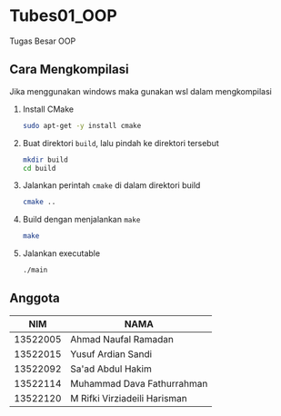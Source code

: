 # Tubes01_OOP

Tugas Besar OOP

## Cara Mengkompilasi
Jika menggunakan windows maka gunakan wsl dalam mengkompilasi

1. Install CMake

    ```bash
    sudo apt-get -y install cmake
    ```

2. Buat direktori `build`, lalu pindah ke direktori tersebut

    ```bash
    mkdir build
    cd build
    ```

3. Jalankan perintah `cmake` di dalam direktori build

    ```bash
    cmake ..
    ```

4. Build dengan menjalankan `make`

    ```bash
    make
    ```

5. Jalankan executable

    ```bash
    ./main
    ```

## Anggota

| NIM      | NAMA                         |
|----------|------------------------------|
| 13522005 | Ahmad Naufal Ramadan         |
| 13522015 | Yusuf Ardian Sandi           |
| 13522092 | Sa'ad Abdul Hakim            |
| 13522114 | Muhammad Dava Fathurrahman   |
| 13522120 | M Rifki Virziadeili Harisman |
